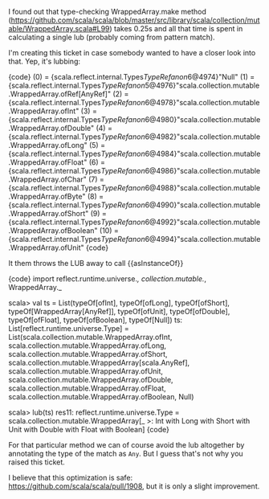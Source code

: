 I found out that type-checking WrappedArray.make method (https://github.com/scala/scala/blob/master/src/library/scala/collection/mutable/WrappedArray.scala#L99) takes 0.25s and all that time is spent in calculating a single lub (probably coming from pattern match).

I'm creating this ticket in case somebody wanted to have a closer look into that.
Yep, it's lubbing:

{code}
(0)  = {scala.reflect.internal.Types$TypeRef$$anon$6@4974}"Null"
(1)  = {scala.reflect.internal.Types$TypeRef$$anon$5@4976}"scala.collection.mutable.WrappedArray.ofRef[AnyRef]"
(2)  = {scala.reflect.internal.Types$TypeRef$$anon$6@4978}"scala.collection.mutable.WrappedArray.ofInt"
(3)  = {scala.reflect.internal.Types$TypeRef$$anon$6@4980}"scala.collection.mutable.WrappedArray.ofDouble"
(4)  = {scala.reflect.internal.Types$TypeRef$$anon$6@4982}"scala.collection.mutable.WrappedArray.ofLong"
(5)  = {scala.reflect.internal.Types$TypeRef$$anon$6@4984}"scala.collection.mutable.WrappedArray.ofFloat"
(6)  = {scala.reflect.internal.Types$TypeRef$$anon$6@4986}"scala.collection.mutable.WrappedArray.ofChar"
(7)  = {scala.reflect.internal.Types$TypeRef$$anon$6@4988}"scala.collection.mutable.WrappedArray.ofByte"
(8)  = {scala.reflect.internal.Types$TypeRef$$anon$6@4990}"scala.collection.mutable.WrappedArray.ofShort"
(9)  = {scala.reflect.internal.Types$TypeRef$$anon$6@4992}"scala.collection.mutable.WrappedArray.ofBoolean"
(10)  = {scala.reflect.internal.Types$TypeRef$$anon$6@4994}"scala.collection.mutable.WrappedArray.ofUnit"
{code}

It them throws the LUB away to call {{asInstanceOf}}

{code}
import reflect.runtime.universe._, collection.mutable._, WrappedArray._

scala> val ts = List(typeOf[ofInt], typeOf[ofLong], typeOf[ofShort], typeOf[WrappedArray[AnyRef]], typeOf[ofUnit], typeOf[ofDouble], typeOf[ofFloat], typeOf[ofBoolean], typeOf[Null])
ts: List[reflect.runtime.universe.Type] = List(scala.collection.mutable.WrappedArray.ofInt, scala.collection.mutable.WrappedArray.ofLong, scala.collection.mutable.WrappedArray.ofShort, scala.collection.mutable.WrappedArray[scala.AnyRef], scala.collection.mutable.WrappedArray.ofUnit, scala.collection.mutable.WrappedArray.ofDouble, scala.collection.mutable.WrappedArray.ofFloat, scala.collection.mutable.WrappedArray.ofBoolean, Null)

scala> lub(ts)
res11: reflect.runtime.universe.Type = scala.collection.mutable.WrappedArray[_ >: Int with Long with Short with Unit with Double with Float with Boolean]
{code}

For that particular method we can of course avoid the lub altogether by annotating the type of the match as `Any`. But I guess that's not why you raised this ticket.

I believe that this optimization is safe: https://github.com/scala/scala/pull/1908, but it is only a slight improvement.
